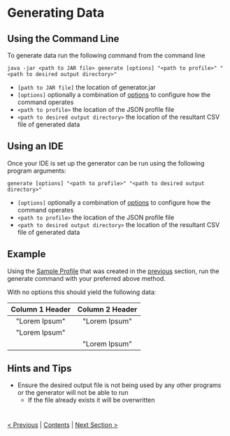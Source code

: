 # Generating Data

## Using the Command Line

To generate data run the following command from the command line

`java -jar <path to JAR file> generate [options] "<path to profile>" "<path to desired output directory>"`

* `[path to JAR file]` the location of generator.jar
* `[options]` optionally a combination of [options](../Options/GenerateOptions.md) to configure how the command operates
* `<path to profile>` the location of the JSON profile file
* `<path to desired output directory>` the location of the resultant CSV file of generated data


## Using an IDE 

Once your IDE is set up the generator can be run using the following program arguments:

`generate [options] "<path to profile>" "<path to desired output directory>"`

* `[options]` optionally a combination of [options](../Options/GenerateOptions.md) to configure how the command operates
* `<path to profile>` the location of the JSON profile file
* `<path to desired output directory>` the location of the resultant CSV file of generated data



## Example

Using the [Sample Profile](./ExampleProfile1.json) that was created in the [previous](./CreatingAProfile.md) section, run the generate command
with your preferred above method. 

With no options this should yield the following data:

|Column 1 Header |Column 2 Header|
|:--------------:|:-------------:|
|"Lorem Ipsum"   |"Lorem Ipsum"  |
|"Lorem Ipsum"   |
|                |"Lorem Ipsum"  |

## Hints and Tips

* Ensure the desired output file is not being used by any other programs or the generator will not be able to run
    * If the file already exists it will be overwritten

#
[< Previous](CreatingAProfile.md) | [Contents](StepByStepInstructions.md) | [Next Section >](GenerateTestCases.md)
